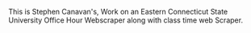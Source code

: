 This is Stephen Canavan's, Work on an Eastern Connecticut State University Office Hour Webscraper along with class time web Scraper.
